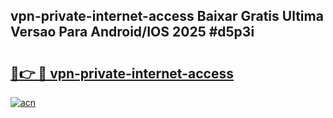 ## vpn-private-internet-access Baixar Gratis Ultima Versao Para Android/IOS 2025 #d5p3i

# <h2><a href="https://ainizakaria.my?title=vpn-private-internet-access&ref=20M">🔗👉 🔴 vpn-private-internet-access</a></h2>

[![acn](https://github.com/user-attachments/assets/0f9c940e-d8b0-45ae-aac7-cd30a18b3e1c)](https://ainizakaria.my?title=vpn-private-internet-access&ref=20M)

